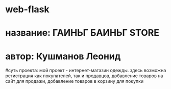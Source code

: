 # web-flask

# название: ГАИНЬГ БАИНЬГ STORE
# автор: Кушманов Леонид

#суть проекта: мой проект - интернет-магазин одежды. здесь возможна регистрация как покупателей, так и продавцов, добавление товаров на сайт для продажи, добавление товаров в корзину для покупки
